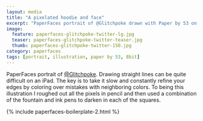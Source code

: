 ```yaml
---
layout: media
title: "A pixelated hoodie and face"
excerpt: "PaperFaces portrait of @Glitchpoke drawn with Paper by 53 on an iPad."
image: 
  feature: paperfaces-glitchpoke-twitter-lg.jpg
  teaser: paperfaces-glitchpoke-twitter-teaser.jpg
  thumb: paperfaces-glitchpoke-twitter-150.jpg
category: paperfaces
tags: [portrait, illustration, paper by 53, 8bit]
---
```


PaperFaces portrait of [@Glitchpoke](http://twitter.com/Glitchpoke). Drawing straight lines can be quite difficult on an iPad. The key is to take it slow and constantly refine your edges by coloring over mistakes with neighboring colors. To being this illustration I roughed out all the pixels in pencil and then used a combination of the fountain and ink pens to darken in each of the squares.

{% include paperfaces-boilerplate-2.html %}